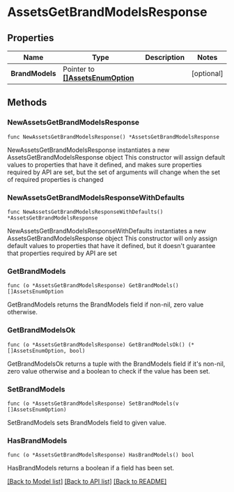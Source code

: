 # AssetsGetBrandModelsResponse

## Properties

Name | Type | Description | Notes
------------ | ------------- | ------------- | -------------
**BrandModels** | Pointer to [**[]AssetsEnumOption**](AssetsEnumOption.md) |  | [optional] 

## Methods

### NewAssetsGetBrandModelsResponse

`func NewAssetsGetBrandModelsResponse() *AssetsGetBrandModelsResponse`

NewAssetsGetBrandModelsResponse instantiates a new AssetsGetBrandModelsResponse object
This constructor will assign default values to properties that have it defined,
and makes sure properties required by API are set, but the set of arguments
will change when the set of required properties is changed

### NewAssetsGetBrandModelsResponseWithDefaults

`func NewAssetsGetBrandModelsResponseWithDefaults() *AssetsGetBrandModelsResponse`

NewAssetsGetBrandModelsResponseWithDefaults instantiates a new AssetsGetBrandModelsResponse object
This constructor will only assign default values to properties that have it defined,
but it doesn't guarantee that properties required by API are set

### GetBrandModels

`func (o *AssetsGetBrandModelsResponse) GetBrandModels() []AssetsEnumOption`

GetBrandModels returns the BrandModels field if non-nil, zero value otherwise.

### GetBrandModelsOk

`func (o *AssetsGetBrandModelsResponse) GetBrandModelsOk() (*[]AssetsEnumOption, bool)`

GetBrandModelsOk returns a tuple with the BrandModels field if it's non-nil, zero value otherwise
and a boolean to check if the value has been set.

### SetBrandModels

`func (o *AssetsGetBrandModelsResponse) SetBrandModels(v []AssetsEnumOption)`

SetBrandModels sets BrandModels field to given value.

### HasBrandModels

`func (o *AssetsGetBrandModelsResponse) HasBrandModels() bool`

HasBrandModels returns a boolean if a field has been set.


[[Back to Model list]](../README.md#documentation-for-models) [[Back to API list]](../README.md#documentation-for-api-endpoints) [[Back to README]](../README.md)


